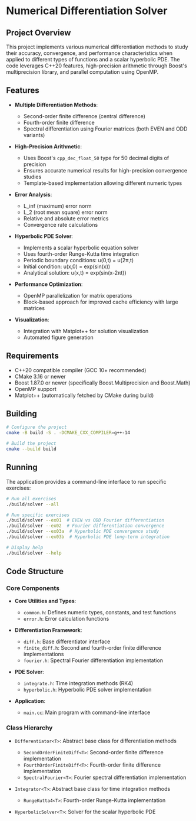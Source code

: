 # Numerical Differentiation Solver

## Project Overview

This project implements various numerical differentiation methods to study their accuracy, convergence, and performance characteristics when applied to different types of functions and a scalar hyperbolic PDE. The code leverages C++20 features, high-precision arithmetic through Boost's multiprecision library, and parallel computation using OpenMP.

## Features

- **Multiple Differentiation Methods**:
  - Second-order finite difference (central difference)
  - Fourth-order finite difference
  - Spectral differentiation using Fourier matrices (both EVEN and ODD variants)

- **High-Precision Arithmetic**:
  - Uses Boost's `cpp_dec_float_50` type for 50 decimal digits of precision
  - Ensures accurate numerical results for high-precision convergence studies
  - Template-based implementation allowing different numeric types

- **Error Analysis**:
  - L_inf (maximum) error norm
  - L_2 (root mean square) error norm
  - Relative and absolute error metrics
  - Convergence rate calculations

- **Hyperbolic PDE Solver**:
  - Implements a scalar hyperbolic equation solver
  - Uses fourth-order Runge-Kutta time integration
  - Periodic boundary conditions: u(0,t) = u(2π,t)
  - Initial condition: u(x,0) = exp(sin(x))
  - Analytical solution: u(x,t) = exp(sin(x-2πt))

- **Performance Optimization**:
  - OpenMP parallelization for matrix operations
  - Block-based approach for improved cache efficiency with large matrices

- **Visualization**:
  - Integration with Matplot++ for solution visualization
  - Automated figure generation

## Requirements

- C++20 compatible compiler (GCC 10+ recommended)
- CMake 3.16 or newer
- Boost 1.87.0 or newer (specifically Boost.Multiprecision and Boost.Math)
- OpenMP support
- Matplot++ (automatically fetched by CMake during build)

## Building

```bash
# Configure the project
cmake -B build -S . -DCMAKE_CXX_COMPILER=g++-14

# Build the project
cmake --build build
```

## Running

The application provides a command-line interface to run specific exercises:

```bash
# Run all exercises
./build/solver --all

# Run specific exercises
./build/solver --ex01  # EVEN vs ODD Fourier differentiation
./build/solver --ex02  # Fourier differentiation convergence
./build/solver --ex03a  # Hyperbolic PDE convergence study
./build/solver --ex03b  # Hyperbolic PDE long-term integration

# Display help
./build/solver --help
```
## Code Structure
### Core Components

- **Core Utilities and Types**:
  - `common.h`: Defines numeric types, constants, and test functions
  - `error.h`: Error calculation functions

- **Differentiation Framework**:
  - `diff.h`: Base differentiator interface
  - `finite_diff.h`: Second and fourth-order finite difference implementations
  - `fourier.h`: Spectral Fourier differentiation implementation

- **PDE Solver**:
  - `integrate.h`: Time integration methods (RK4)
  - `hyperbolic.h`: Hyperbolic PDE solver implementation

- **Application**:
  - `main.cc`: Main program with command-line interface

### Class Hierarchy

- `Differentiator<T>`: Abstract base class for differentiation methods
  - `SecondOrderFiniteDiff<T>`: Second-order finite difference implementation
  - `FourthOrderFiniteDiff<T>`: Fourth-order finite difference implementation
  - `SpectralFourier<T>`: Fourier spectral differentiation implementation

- `Integrator<T>`: Abstract base class for time integration methods
  - `RungeKutta4<T>`: Fourth-order Runge-Kutta implementation

- `HyperbolicSolver<T>`: Solver for the scalar hyperbolic PDE
